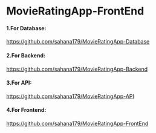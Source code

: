 # MovieRatingApp-FrontEnd

#### 1.For Database: 
https://github.com/sahana179/MovieRatingApp-Database

#### 2.For Backend: 
https://github.com/sahana179/MovieRatingApp-Backend

#### 3.For API: 
https://github.com/sahana179/MovieRatingApp-API

#### 4.For Frontend: 
https://github.com/sahana179/MovieRatingApp-FrontEnd





